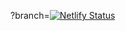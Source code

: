 ?branch=[![Netlify Status](https://api.netlify.com/api/v1/badges/a9dc46cb-0938-467a-b6c4-c6f22ba6a19e/deploy-status)](https://app.netlify.com/sites/musical-phoenix-a395c9/deploys)
